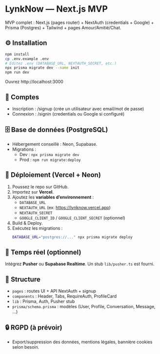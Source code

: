 # LynkNow — Next.js MVP

MVP complet : Next.js (pages router) + NextAuth (credentials + Google) + Prisma (Postgres) + Tailwind + pages Amour/Amitié/Chat.

## ⚙️ Installation

```bash
npm install
cp .env.example .env
# Éditez .env (DATABASE_URL, NEXTAUTH_SECRET, etc.)
npx prisma migrate dev --name init
npm run dev
```

Ouvrez http://localhost:3000

## 🔐 Comptes

- Inscription : /signup (crée un utilisateur avec email/mot de passe)
- Connexion : /signin (credentials ou Google si configuré)

## 🗄️ Base de données (PostgreSQL)

- Hébergement conseillé : Neon, Supabase.
- Migrations :
  - Dev : `npx prisma migrate dev`
  - Prod : `npm run migrate:deploy`

## 🚀 Déploiement (Vercel + Neon)

1. Poussez le repo sur GitHub.
2. Importez sur **Vercel**.
3. Ajoutez les **variables d’environnement** :
   - `DATABASE_URL`
   - `NEXTAUTH_URL` (ex: https://lynknow.vercel.app)
   - `NEXTAUTH_SECRET`
   - `GOOGLE_CLIENT_ID` / `GOOGLE_CLIENT_SECRET` (optionnel)
4. Build & Deploy.
5. Exécutez les migrations :
   ```bash
   DATABASE_URL="postgres://..." npx prisma migrate deploy
   ```

## 📡 Temps réel (optionnel)

Intégrez **Pusher** ou **Supabase Realtime**. Un stub `lib/pusher.ts` est fourni.

## 🧩 Structure

- `pages` : routes UI + API NextAuth + signup
- `components` : Header, Tabs, RequireAuth, ProfileCard
- `lib` : Prisma, Auth, Pusher stub
- `prisma/schema.prisma` : modèles (User, Profile, Conversation, Message, ...)

## 🔒 RGPD (à prévoir)

- Export/suppression des données, mentions légales, bannière cookies selon besoin.
